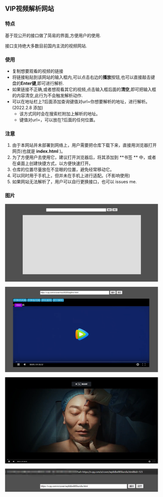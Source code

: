 ## VIP视频解析网站

### 特点

基于现公开的接口做了简易的界面,方便用户的使用.

接口支持绝大多数目前国内主流的视频网站.

### 使用

- 复制想要观看的视频的链接
- 将链接粘贴到该网站的输入框内,可以点击右边的**播放**按钮,也可以直接敲击键盘的**Enter键**,即可进行解析.
- 如果链接不正确,或者想观看其它的视频,点击输入框后面的**清空**,即可把输入框的内容清空,此行为不会触发解析动作.
- 可以在地址栏上?后面添加查询键值对url=你想要解析的地址，进行解析。(2022.2.8 添加)
  - 该方式同时会在搜索栏附加上解析的地址。
  - 键值对url=，可以放在?后面的任何位置。

### 注意

1. 由于本网站并未部署到网络上，用户需要把仓库下载下来，直接用浏览器打开网页(也就是 **index.html** )。
2. 为了方便用户去使用它，建议打开浏览器后，将其添加到 **书签 ** 中，或者在桌面上创建快捷方式，以方便快速打开。
3. 仓库的位置尽量放在不显眼的位置，避免经常移动它。
4. 可以同时用于手机上，但并未在手机上进行适配。(不影响使用)
5. 如果网站无法解析了，用户可以自行更换接口，也可以 issues me.

### 图片

![image-20220206214458383](images/image-20220206214458383.png)

![image-20220206214619203](images/image-20220206214619203.png)

![image-20220206214632876](images/image-20220206214632876.png)

![image-20220208134901370](images/image-20220208134901370.png)